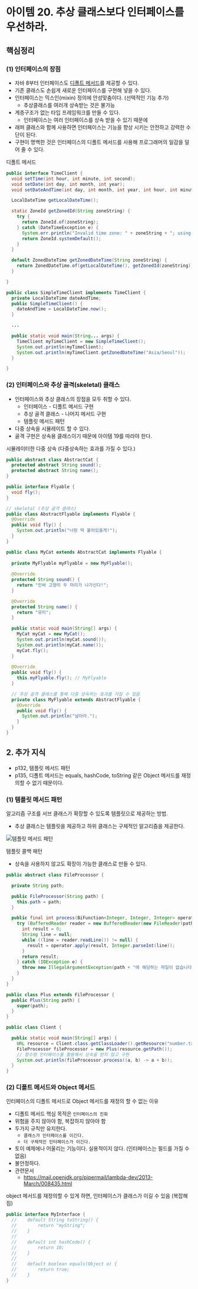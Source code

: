 # 아이템 20. 추상 클래스보다 인터페이스를 우선하라.

##  핵심정리
### (1) 인터페이스의 장점
- 자바 8부터 인터페이스도 [디폴트 메서드](https://docs.oracle.com/javase/tutorial/java/IandI/defaultmethods.html)를 제공할 수 있다.
- 기존 클래스도 손쉽게 새로운 인터페이스를 구현해 넣을 수 있다.
- 인터페이스는 믹스인(mixin) 정의에 안성맞춤이다. (선택적인 기능 추가)
  - 추상클래스를 여러개 상속받는 것은 불가능
- 계층구조가 없는 타입 프레임워크를 만들 수 있다.
  - 인터페이스는 여러 인터페이스를 상속 받을 수 있기 때문에
- 래퍼 클래스와 함께 사용하면 인터페이스는 기능을 향상 시키는 안전하고 강력한 수단이 된다.
- 구현이 명백한 것은 인터페이스의 디폴트 메서드를 사용해 프로그래머의 일감을 덜어 줄 수 있다.

디폴트 메서드
```java
public interface TimeClient {
  void setTime(int hour, int minute, int second);
  void setDate(int day, int month, int year);
  void setDateAndTime(int day, int month, int year, int hour, int minute, int second);

  LocalDateTime getLocalDateTime();

  static ZoneId getZonedId(String zoneString) {
    try {
      return ZoneId.of(zoneString);
    } catch (DateTimeException e) {
      System.err.println("Invalid time zone: " + zoneString + "; using default time zone instead.");
      return ZoneId.systemDefault();
    }
  }

  default ZonedDateTime getZonedDateTime(String zoneString) {
    return ZonedDateTime.of(getLocalDateTime(), getZonedId(zoneString));
  }

}
```
```java
public class SimpleTimeClient implements TimeClient {
  private LocalDateTime dateAndTime;
  public SimpleTimeClient() {
    dateAndTime = LocalDateTime.now();
  }

  ...

  public static void main(String... args) {
    TimeClient myTimeClient = new SimpleTimeClient();
    System.out.println(myTimeClient);
    System.out.println(myTimeClient.getZonedDateTime("Asia/Seoul"));
  }

}
```

### (2) 인터페이스와 추상 골격(skeletal) 클래스
- 인터페이스와 추상 클래스의 장점을 모두 취할 수 있다.
  - 인터페이스 - 디폴트 메서드 구현
  - 추상 골격 클래스 - 나머지 메서드 구현
  - 템플릿 메서드 패턴
- 다중 상속을 시뮬레이트 할 수 있다.
- 골격 구현은 상속용 클래스이기 때문에 아이템 19를 따라야 한다.


시뮬레이터한 다중 상속 (다중상속하는 효과를 가질 수 있다.)
```java
public abstract class AbstractCat {
  protected abstract String sound();
  protected abstract String name();
}

public interface Flyable {
  void fly();
}

// skeletal (추상 골격 클래스)
public class AbstractFlyable implements Flyable {
  @Override
  public void fly() {
    System.out.println("너랑 딱 붙어있을게!");
  }
}

```

```java
public class MyCat extends AbstractCat implements Flyable {
  
  private MyFlyable myFlyable = new MyFlyable();
  
  @Override
  protected String sound() {
    return "인싸 고양이 두 마리가 나가신다!";
  }

  @Override
  protected String name() {
    return "유미";
  }

  public static void main(String[] args) {
    MyCat myCat = new MyCat();
    System.out.println(myCat.sound());
    System.out.println(myCat.name());
    myCat.fly();
  }
  
  @Override
  public void fly() {
    this.myFlyable.fly(); // MyFlyable
  }

  // 추상 골격 클래스를 통해 다중 상속하는 효과를 가질 수 있음
  private class MyFlyable extends AbstractFlyable {
    @Override
    public void fly() {
      System.out.println("날아라.");
    }
  }
}
```

###
## 2. 추가 지식
- p132, 템플릿 메서드 패턴
- p135, 디폴트 메서드는 equals, hashCode, toString 같은 Object 메서드를 재정의할 수 없기 때문이다.

### (1) 템플릿 메서드 패턴
알고리즘 구조를 서브 클래스가 확장할 수 있도록 템플릿으로 제공하는 방법.
- 추상 클래스는 템플릿을 제공하고 하위 클래스는 구체적인 알고리즘을 제공한다.

![템플릿 메서드 패턴](https://vos.line-scdn.net/landpress-content-v2_1761/1669353654260.png?updatedAt=1669353654000)

템플릿 콜백 패턴
- 상속을 사용하지 않고도 확장이 가능한 클래스로 만들 수 있다.

```java
public abstract class FileProcessor {

  private String path;

  public FileProcessor(String path) {
    this.path = path;
  }

  public final int process(BiFunction<Integer, Integer, Integer> operator) {
    try (BufferedReader reader = new BufferedReader(new FileReader(path))) {
      int result = 0;
      String line = null;
      while ((line = reader.readLine()) != null) {
        result = operator.apply(result, Integer.parseInt(line));
      }
      return result;
    } catch (IOException e) {
      throw new IllegalArgumentException(path + "에 해당하는 파일이 없습니다.", e);
    }
  }
}
```

```java
public class Plus extends FileProcessor {
  public Plus(String path) {
    super(path);
  }
}
```

```java
public class Client {

  public static void main(String[] args) {
    URL resource = Client.class.getClassLoader().getResource("number.txt");
    FileProcessor fileProcessor = new Plus(resource.getPath());
    // 함수형 인터페이스를 활용해서 상속을 받지 않고 구현
    System.out.println(fileProcessor.process((a, b) -> a + b));
  }
}

```

### (2) 디폴트 메서드와 Object 메서드
인터페이스의 디폴트 메서드로 Object 메서드를 재정의 할 수 없는 이유
- 디폴트 메서드 핵심 목적은 `인터페이스의 진화`
- 위험을 주지 않아야 함, 복잡하지 않아야 함
- 두가지 규칙만 유지한다.
  - `클래스가 인터페이스를 이긴다.`
  - `더 구체적인 인터페이스가 이긴다.`
- 토이 예제에나 어울리는 기능이다. 실용적이지 않다. (인터페이스는 필드를 가질 수 없음)
- 불안정하다.
- 관련문서
  - https://mail.openjdk.org/pipermail/lambda-dev/2013-March/008435.html

object 메서드를 재정의할 수 있게 하면, 인터페이스가 클래스가 이길 수 있음 (복잡해짐)
```java
public interface MyInterface {
  //    default String toString() {
  //        return "myString";
  //    }
  //
  //    default int hashCode() {
  //        return 10;
  //    }
  //
  //    default boolean equals(Object o) {
  //        return true;
  //    }
}

```